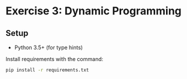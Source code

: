 # Exercise 3: Dynamic Programming

## Setup

* Python 3.5+ (for type hints)

Install requirements with the command:
```bash
pip install -r requirements.txt
```

